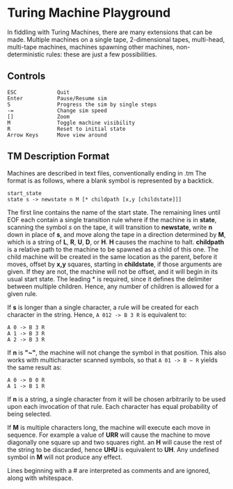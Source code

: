 # Turing Machine Playground
In fiddling with Turing Machines, there are many extensions that can be made. Multiple machines on a single tape, 2-dimensional tapes, multi-head, multi-tape machines, machines spawning other machines, non-deterministic rules: these are just a few possibilities.

## Controls
    ESC             Quit
    Enter           Pause/Resume sim
    S               Progress the sim by single steps
    -=              Change sim speed
    []				Zoom
    M               Toggle machine visibility
    R               Reset to initial state
    Arrow Keys      Move view around

## TM Description Format
Machines are described in text files, conventionally ending in .tm
The format is as follows, where a blank symbol is represented by a backtick.

    start_state
    state s -> newstate n M [* childpath [x,y [childstate]]]

The first line contains the name of the start state.
The remaining lines until EOF each contain a single transition rule where if the machine is in **state**, scanning the symbol *s* on the tape, it will transition to **newstate**, write **n** down in place of **s**, and move along the tape in a direction determined by **M**, which is a string of **L**, **R**, **U**, **D**, or **H**. **H** causes the machine to halt. 
**childpath** is a relative path to the machine to be spawned as a child of this one. The child machine will be created in the same location as the parent, before it moves, offset by **x,y** squares, starting in **childstate**, if those arguments are given. If they are not, the machine will not be offset, and it will begin in its usual start state.
The leading * is required, since it defines the delimiter between multiple children. Hence, any number of children is allowed for a given rule. 

If **s** is longer than a single character, a rule will be created for each character in the string. Hence, ```A 012 -> B 3 R``` is equivalent to:
```
A 0 -> B 3 R
A 1 -> B 3 R
A 2 -> B 3 R
```

If **n** is **"~"**, the machine will not change the symbol in that position. This also works with multicharacter scanned symbols, so that ```A 01 -> B ~ R``` yields the same result as:
```
A 0 -> B 0 R
A 1 -> B 1 R
```

If **n** is a string, a single character from it will be chosen arbitrarily to be used upon each invocation of that rule. Each character has equal probability of being selected.

If **M** is multiple characters long, the machine will execute each move in sequence. For example a value of **URR** will cause the machine to move diagonally one square up and two squares right. an **H** will cause the rest of the string to be discarded, hence **UHU** is equivalent to **UH**. Any undefined symbol in **M** will not produce any effect.

Lines beginning with a # are interpreted as comments and are ignored, along with whitespace.
